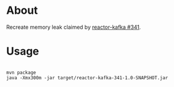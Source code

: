 # About

Recreate memory leak claimed by [reactor-kafka #341](https://github.com/reactor/reactor-kafka/issues/341).

# Usage

```shell

mvn package
java -Xmx300m -jar target/reactor-kafka-341-1.0-SNAPSHOT.jar
```
